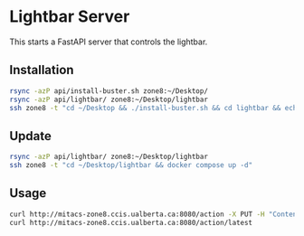 # Lightbar Server

This starts a FastAPI server that controls the lightbar.

## Installation
```bash
rsync -azP api/install-buster.sh zone8:~/Desktop/
rsync -azP api/lightbar/ zone8:~/Desktop/lightbar
ssh zone8 -t "cd ~/Desktop && ./install-buster.sh && cd lightbar && echo 'ZONE=8' > .env && docker compose up -d"
```

## Update
```bash
rsync -azP api/lightbar/ zone8:~/Desktop/lightbar
ssh zone8 -t "cd ~/Desktop/lightbar && docker compose up -d"
```


## Usage
```bash
curl http://mitacs-zone8.ccis.ualberta.ca:8080/action -X PUT -H "Content-Type: application/json" -d '{"array": [[1.0, 1.0, 1.0, 1.0, 1.0, 1.0], [1.0, 1.0, 1.0, 1.0, 1.0, 1.0]]}'
curl http://mitacs-zone8.ccis.ualberta.ca:8080/action/latest
```
